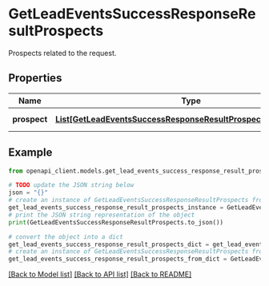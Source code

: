 # GetLeadEventsSuccessResponseResultProspects

Prospects related to the request.

## Properties

Name | Type | Description | Notes
------------ | ------------- | ------------- | -------------
**prospect** | [**List[GetLeadEventsSuccessResponseResultProspectsProspectInner]**](GetLeadEventsSuccessResponseResultProspectsProspectInner.md) | Array of prospects | [optional] 

## Example

```python
from openapi_client.models.get_lead_events_success_response_result_prospects import GetLeadEventsSuccessResponseResultProspects

# TODO update the JSON string below
json = "{}"
# create an instance of GetLeadEventsSuccessResponseResultProspects from a JSON string
get_lead_events_success_response_result_prospects_instance = GetLeadEventsSuccessResponseResultProspects.from_json(json)
# print the JSON string representation of the object
print(GetLeadEventsSuccessResponseResultProspects.to_json())

# convert the object into a dict
get_lead_events_success_response_result_prospects_dict = get_lead_events_success_response_result_prospects_instance.to_dict()
# create an instance of GetLeadEventsSuccessResponseResultProspects from a dict
get_lead_events_success_response_result_prospects_from_dict = GetLeadEventsSuccessResponseResultProspects.from_dict(get_lead_events_success_response_result_prospects_dict)
```
[[Back to Model list]](../README.md#documentation-for-models) [[Back to API list]](../README.md#documentation-for-api-endpoints) [[Back to README]](../README.md)


